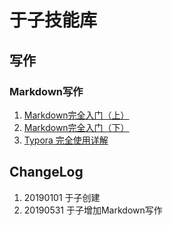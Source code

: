 # 于子技能库

## 写作

### Markdown写作
1. [Markdown完全入门（上）](https://sspai.com/post/36610)
2. [Markdown完全入门（下）](https://sspai.com/post/36682)
3. [Typora 完全使用详解](https://sspai.com/post/54912)










## ChangeLog
1. 20190101 于子创建
2. 20190531 于子增加Markdown写作
